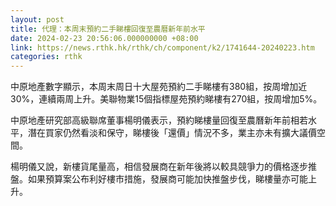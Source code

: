```yaml
---
layout: post
title: 代理：本周末預約二手睇樓回復至農曆新年前水平
date: 2024-02-23 20:56:06.000000000 +08:00
link: https://news.rthk.hk/rthk/ch/component/k2/1741644-20240223.htm
categories: rthk
---
```


中原地產數字顯示，本周末周日十大屋苑預約二手睇樓有380組，按周增加近30%，連續兩周上升。美聯物業15個指標屋苑預約睇樓有270組，按周增加5%。

中原地產研究部高級聯席董事楊明儀表示，預約睇樓量回復至農曆新年前相若水平，潛在買家仍然看淡和保守，睇樓後「還價」情況不多，業主亦未有擴大議價空間。

楊明儀又說，新樓貨尾量高，相信發展商在新年後將以較具競爭力的價格逐步推盤。如果預算案公布利好樓市措施，發展商可能加快推盤步伐，睇樓量亦可能上升。
